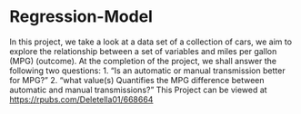 # Regression-Model
In this project, we take a look at a data set of a collection of cars, we aim to explore the relationship between a set of variables and miles per gallon (MPG) (outcome). At the completion of the project, we shall answer the following two questions: 1. “Is an automatic or manual transmission better for MPG?” 2. “what value(s) Quantifies the MPG difference between automatic and manual transmissions?”
This Project can be viewed at https://rpubs.com/Deletella01/668664
